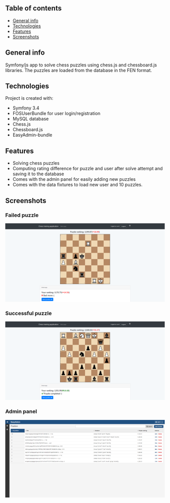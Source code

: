 ## Table of contents
* [General info](#general-info)
* [Technologies](#technologies)
* [Features](#features)
* [Screenshots](#screenshots)

## General info
Symfony/js app to solve chess puzzles using chess.js and chessboard.js libraries. The puzzles are loaded from the database in the FEN format. 
	
## Technologies
Project is created with:
* Symfony 3.4
* FOSUserBundle for user login/registration
* MySQL database
* Chess.js
* Chessboard.js
* EasyAdmin-bundle

## Features
* Solving chess puzzles
* Computing rating difference for puzzle and user after solve attempt and saving it to the database
* Comes with the admin panel for easily adding new puzzles
* Comes with the data fixtures to load new user and 10 puzzles.

## Screenshots

### Failed puzzle
![Main page](web/img/img2.png)

### Successful puzzle
![Main page](web/img/img3.png)

### Admin panel
![Main page](web/img/img4.png)
